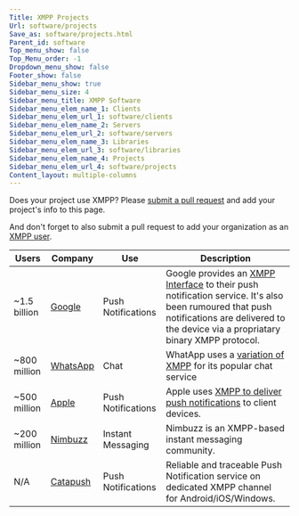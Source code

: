 ```yaml
---
Title: XMPP Projects
Url: software/projects
Save_as: software/projects.html
Parent_id: software
Top_menu_show: false
Top_Menu_order: -1
Dropdown_menu_show: false
Footer_show: false
Sidebar_menu_show: true
Sidebar_menu_size: 4
Sidebar_menu_title: XMPP Software
Sidebar_menu_elem_name_1: Clients
Sidebar_menu_elem_url_1: software/clients
Sidebar_menu_elem_name_2: Servers
Sidebar_menu_elem_url_2: software/servers
Sidebar_menu_elem_name_3: Libraries
Sidebar_menu_elem_url_3: software/libraries
Sidebar_menu_elem_name_4: Projects
Sidebar_menu_elem_url_4: software/projects
Content_layout: multiple-columns
---
```


Does your project use XMPP? Please [submit a pull request](https://github.com/xsf/xmpp.org) and add your project's info to this page.

And don't forget to also submit a pull request to add your organization as an [XMPP user](/about/who-uses-xmpp).

| Users        | Company         | Use              | Description                            |
|--------------|-----------------|---------------|----------------------------------------|
| ~1.5 billion | [Google](https://google.com) | Push Notifications | Google provides an [XMPP Interface](https://developers.google.com/cloud-messaging/server) to their push notification service. It's also been rumoured that push notifications are delivered to the device via a propriatary binary XMPP protocol. | 
| ~800 million | [WhatsApp](http://whatsapp.com) |  Chat | WhatApp uses a [variation of XMPP](https://github.com/WHAnonymous/Chat-API/wiki/FunXMPP-Protocol) for its popular chat service | 
| ~500 million | [Apple](http://apple.com)  | Push Notifications | Apple uses [XMPP to deliver push notifications](https://www.quora.com/What-technology-does-the-iOS-Apple-Push-Notification-Service-APNS-use-to-maintain-a-persistent-connection-with-each-device-to-receive-such-fast-push-notifications) to client devices. 
| ~200 million | [Nimbuzz](http://nimbuzz.com)  | Instant Messaging | Nimbuzz is an XMPP-based instant messaging community.
| N/A | [Catapush](http://catapush.com) | Push Notifications | Reliable and traceable Push Notification service on dedicated XMPP channel for Android/iOS/Windows.
